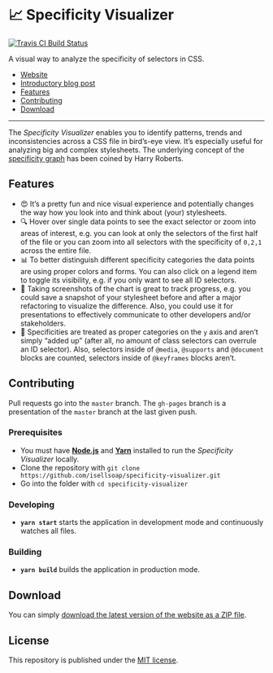# 📈 Specificity Visualizer

[![Travis CI Build Status](https://travis-ci.org/isellsoap/specificity-visualizer.svg?branch=master)](https://travis-ci.org/isellsoap/specificity-visualizer)

A visual way to analyze the specificity of selectors in CSS.

- [Website](https://isellsoap.github.io/specificity-visualizer/)
- [Introductory blog post](https://francescoschwarz.com/blog/introducing-the-specificity-visualizer/)
- [Features](#features)
- [Contributing](#contributing)
- [Download](#download)

---

The *Specificity Visualizer* enables you to identify patterns, trends and inconsistencies across a CSS file in bird’s-eye view. It’s especially useful for analyzing big and complex stylesheets. The underlying concept of the [specificity graph](https://csswizardry.com/2014/10/the-specificity-graph/) has been coined by Harry Roberts.

## Features

- 😍 It’s a pretty fun and nice visual experience and potentially changes the way how you look into and think about (your) stylesheets.
- 🔍 Hover over single data points to see the exact selector or zoom into areas of interest, e.g. you can look at only the selectors of the first half of the file or you can zoom into all selectors with the specificity of `0,2,1` across the entire file.
- 📊 To better distinguish different specificity categories the data points are using proper colors and forms. You can also click on a legend item to toggle its visibility, e.g. if you only want to see all ID selectors.
- 📸️ Taking screenshots of the chart is great to track progress, e.g. you could save a snapshot of your stylesheet before and after a major refactoring to visualize the difference. Also, you could use it for presentations to effectively communicate to other developers and/or stakeholders.
- 📏 Specificities are treated as proper categories on the `y` axis and aren’t simply “added up” (after all, no amount of class selectors can overrule an ID selector). Also, selectors inside of `@media`, `@supports` and `@document` blocks are counted, selectors inside of `@keyframes` blocks aren’t.

## Contributing

Pull requests go into the `master` branch. The `gh-pages` branch is a presentation of the `master` branch at the last given push.

### Prerequisites

- You must have [**Node.js**](https://nodejs.org/) and [**Yarn**](https://yarnpkg.com/lang/en/) installed to run the *Specificity Visualizer* locally.
- Clone the repository with
`git clone https://github.com/isellsoap/specificity-visualizer.git`
- Go into the folder with
`cd specificity-visualizer`

### Developing

- **`yarn start`** starts the application in development mode and continuously watches all files.

### Building

- **`yarn build`** builds the application in production mode.

## Download

You can simply [download the latest version of the website as a ZIP file](https://github.com/isellsoap/specificity-visualizer/archive/gh-pages.zip).

## License

This repository is published under the [MIT license](https://github.com/isellsoap/specificity-visualizer/LICENSE.md).
